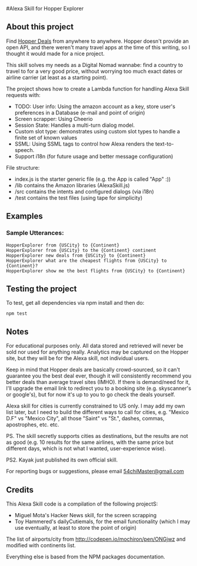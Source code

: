 #Alexa Skill for Hopper Explorer

## About this project
Find [Hopper Deals](http://www.hopper.com/) from anywhere to anywhere. Hopper doesn't provide an open API, and there weren't many travel apps at the time of this writing, so I thought it would made for a nice project.

This skill solves my needs as a Digital Nomad wannabe: find a country to travel to for a very good price, without worrying too much exact dates or airline carrier (at least as a starting point).

The project shows how to create a Lambda function for handling Alexa Skill requests with:

- TODO: User info: Using the amazon account as a key, store user's preferences in a Database (e-mail and point of origin)
- Screen scrapper: Using Cheerio
- Session State: Handles a multi-turn dialog model.
- Custom slot type: demonstrates using custom slot types to handle a finite set of known values
- SSML: Using SSML tags to control how Alexa renders the text-to-speech.
- Support i18n (for future usage and better message configuration)

File structure:
- index.js is the starter generic file (e.g. the App is called "App" :))
- /lib contains the Amazon libraries (AlexaSkill.js)
- /src contains the intents and configured dialogs (via i18n)
- /test contains the test files (using tape for simplicity)

## Examples
### Sample Utterances:
```
HopperExplorer from {USCity} to {Continent}
HopperExplorer from {USCity} to the {Continent} continent
HopperExplorer new deals from {USCity} to {Continent}
HopperExplorer what are the cheapest flights from {USCity} to {Continent}?
HopperExplorer show me the best flights from {USCity} to {Continent}
```

## Testing the project

To test, get all dependencies via npm install and then do:

```
npm test
```

## Notes

For educational purposes only. All data stored and retrieved will never be sold nor used for anything really. Analytics may be captured on the Hopper site, but they will be for the Alexa skill, not individual users.

Keep in mind that Hopper deals are basically crowd-sourced, so it can't guarantee you the best deal ever, though it will consistently recommend you better deals than average travel sites (IMHO). If there is demand/need for it, I'll upgrade the email link to redirect you to a booking site (e.g. skyscanner's or google's), but for now it's up to you to go check the deals yourself.

Alexa skill for cities is currently constrained to US only. I may add my own list later, but I need to build the different ways to call for cities, e.g. "Mexico D.F" vs "Mexico City", all those "Saint" vs "St.", dashes, commas, apostrophes, etc. etc.

PS. The skill secretly supports cities as destinations, but the results are not as good (e.g. 10 results for the same airlines, with the same price but different days, which is not what I wanted, user-experience wise).

PS2. Kayak just published its own official skill.

For reporting bugs or suggestions, please email 54chiMaster@gmail.com

## Credits

This Alexa Skill code is a compilation of the following projectS:
- Miguel Mota's Hacker News skill, for the screen scrapping
- Toy Hammered's dailyCutiemals, for the email functionality (which I may use eventually, at least to store the point of origin)

The list of airports/city from http://codepen.io/mochiron/pen/ONGjwz and modified with continents list.

Everything else is based from the NPM packages documentation.
